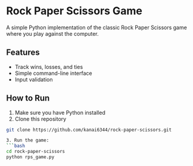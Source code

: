 # Rock Paper Scissors Game

A simple Python implementation of the classic Rock Paper Scissors game where you play against the computer.

## Features
- Track wins, losses, and ties
- Simple command-line interface
- Input validation

## How to Run
1. Make sure you have Python installed
2. Clone this repository

```bash
git clone https://github.com/kanai6344/rock-paper-scissors.git

3. Run the game:
```bash
cd rock-paper-scissors
python rps_game.py
